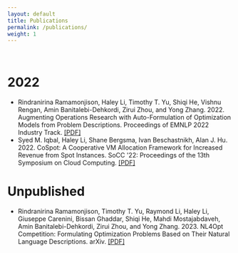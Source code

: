 ```yaml
---
layout: default
title: Publications
permalink: /publications/
weight: 1
---
```


<pre>

</pre>

# 2022

- Rindranirina Ramamonjison, Haley Li, Timothy T. Yu, Shiqi He, Vishnu Rengan, Amin Banitalebi-Dehkordi, Zirui Zhou, and Yong Zhang. 2022. Augmenting Operations Research with Auto-Formulation of Optimization Models from Problem Descriptions. Proceedings of EMNLP 2022 Industry Track. [[PDF]](https://aclanthology.org/2022.emnlp-industry.4.pdf)
-  Syed M. Iqbal, Haley Li, Shane Bergsma, Ivan Beschastnikh, Alan J. Hu. 2022. CoSpot: A Cooperative VM Allocation Framework for Increased Revenue from Spot Instances. SoCC '22: Proceedings of the 13th Symposium on Cloud Computing. [[PDF]](https://dl.acm.org/doi/10.1145/3542929.3563499)


# Unpublished

- Rindranirina Ramamonjison, Timothy T. Yu, Raymond Li, Haley Li, Giuseppe Carenini, Bissan Ghaddar, Shiqi He, Mahdi Mostajabdaveh, Amin Banitalebi-Dehkordi, Zirui Zhou, and Yong Zhang. 2023. NL4Opt Competition: Formulating Optimization Problems Based on Their Natural Language Descriptions. arXiv. [[PDF]](https://arxiv.org/abs/2303.08233)
